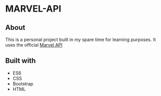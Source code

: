 # MARVEL-API

## About

This is a personal project built in my spare time for learning purposes.
It uses the official [Marvel API](https://developer.marvel.com/docs)


## Built with

* ES6
* CSS
* Bootstrap
* HTML
